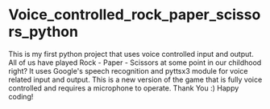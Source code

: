 # Voice_controlled_rock_paper_scissors_python
This is my first python project that uses voice controlled input and output.
All of us have played Rock - Paper - Scissors at some point in our childhood right?
It uses Google's speech recognition and pyttsx3 module for voice related input and output.
This is a new version of the game that is fully voice controlled and requires a microphone to operate.
Thank You :)
Happy coding!
